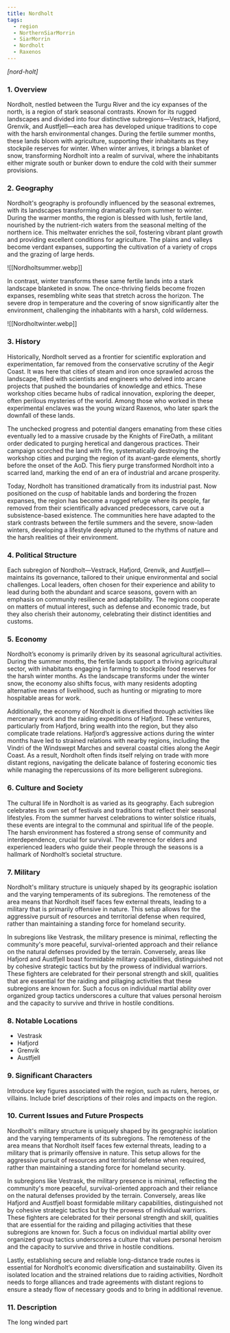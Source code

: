 ```yaml
---
title: Nordholt
tags:
  - region
  - NorthernSiarMorrin
  - SiarMorrin
  - Nordholt
  - Raxenos
---
```

*[nord-holt]*
### 1. **Overview**

Nordholt, nestled between the Turgu River and the icy expanses of the north, is a region of stark seasonal contrasts. Known for its rugged landscapes and divided into four distinctive subregions—Vestrack, Hafjord, Grenvik, and Austfjell—each area has developed unique traditions to cope with the harsh environmental changes. During the fertile summer months, these lands bloom with agriculture, supporting their inhabitants as they stockpile reserves for winter. When winter arrives, it brings a blanket of snow, transforming Nordholt into a realm of survival, where the inhabitants either migrate south or bunker down to endure the cold with their summer provisions.

### 2. **Geography**

Nordholt's geography is profoundly influenced by the seasonal extremes, with its landscapes transforming dramatically from summer to winter. During the warmer months, the region is blessed with lush, fertile land, nourished by the nutrient-rich waters from the seasonal melting of the northern ice. This meltwater enriches the soil, fostering vibrant plant growth and providing excellent conditions for agriculture. The plains and valleys become verdant expanses, supporting the cultivation of a variety of crops and the grazing of large herds.

![[Nordholtsummer.webp]]

In contrast, winter transforms these same fertile lands into a stark landscape blanketed in snow. The once-thriving fields become frozen expanses, resembling white seas that stretch across the horizon. The severe drop in temperature and the covering of snow significantly alter the environment, challenging the inhabitants with a harsh, cold wilderness.

![[Nordholtwinter.webp]]
### 3. **History**

Historically, Nordholt served as a frontier for scientific exploration and experimentation, far removed from the conservative scrutiny of the Aegir Coast. It was here that cities of steam and iron once sprawled across the landscape, filled with scientists and engineers who delved into arcane projects that pushed the boundaries of knowledge and ethics. These workshop cities became hubs of radical innovation, exploring the deeper, often perilous mysteries of the world. Among those who worked in these experimental enclaves was the young wizard Raxenos, who later spark the downfall of these lands.

The unchecked progress and potential dangers emanating from these cities eventually led to a massive crusade by the Knights of FireOath, a militant order dedicated to purging heretical and dangerous practices. Their campaign scorched the land with fire, systematically destroying the workshop cities and purging the region of its avant-garde elements, shortly before the onset of the AoD. This fiery purge transformed Nordholt into a scarred land, marking the end of an era of industrial and arcane prosperity.

Today, Nordholt has transitioned dramatically from its industrial past. Now positioned on the cusp of habitable lands and bordering the frozen expanses, the region has become a rugged refuge where its people, far removed from their scientifically advanced predecessors, carve out a subsistence-based existence. The communities here have adapted to the stark contrasts between the fertile summers and the severe, snow-laden winters, developing a lifestyle deeply attuned to the rhythms of nature and the harsh realities of their environment.

### 4. **Political Structure**

Each subregion of Nordholt—Vestrack, Hafjord, Grenvik, and Austfjell—maintains its governance, tailored to their unique environmental and social challenges. Local leaders, often chosen for their experience and ability to lead during both the abundant and scarce seasons, govern with an emphasis on community resilience and adaptability. The regions cooperate on matters of mutual interest, such as defense and economic trade, but they also cherish their autonomy, celebrating their distinct identities and customs.

### 5. **Economy**

Nordholt’s economy is primarily driven by its seasonal agricultural activities. During the summer months, the fertile lands support a thriving agricultural sector, with inhabitants engaging in farming to stockpile food reserves for the harsh winter months. As the landscape transforms under the winter snow, the economy also shifts focus, with many residents adopting alternative means of livelihood, such as hunting or migrating to more hospitable areas for work.

Additionally, the economy of Nordholt is diversified through activities like mercenary work and the raiding expeditions of Hafjord. These ventures, particularly from Hafjord, bring wealth into the region, but they also complicate trade relations. Hafjord’s aggressive actions during the winter months have led to strained relations with nearby regions, including the Vindri of the Windswept Marches and several coastal cities along the Aegir Coast. As a result, Nordholt often finds itself relying on trade with more distant regions, navigating the delicate balance of fostering economic ties while managing the repercussions of its more belligerent subregions.

### 6. **Culture and Society**

The cultural life in Nordholt is as varied as its geography. Each subregion celebrates its own set of festivals and traditions that reflect their seasonal lifestyles. From the summer harvest celebrations to winter solstice rituals, these events are integral to the communal and spiritual life of the people. The harsh environment has fostered a strong sense of community and interdependence, crucial for survival. The reverence for elders and experienced leaders who guide their people through the seasons is a hallmark of Nordholt’s societal structure.

### 7. **Military**

Nordholt's military structure is uniquely shaped by its geographic isolation and the varying temperaments of its subregions. The remoteness of the area means that Nordholt itself faces few external threats, leading to a military that is primarily offensive in nature. This setup allows for the aggressive pursuit of resources and territorial defense when required, rather than maintaining a standing force for homeland security.

In subregions like Vestrask, the military presence is minimal, reflecting the community's more peaceful, survival-oriented approach and their reliance on the natural defenses provided by the terrain. Conversely, areas like Hafjord and Austfjell boast formidable military capabilities, distinguished not by cohesive strategic tactics but by the prowess of individual warriors. These fighters are celebrated for their personal strength and skill, qualities that are essential for the raiding and pillaging activities that these subregions are known for. Such a focus on individual martial ability over organized group tactics underscores a culture that values personal heroism and the capacity to survive and thrive in hostile conditions.

### 8. **Notable Locations**

- Vestrask
- Hafjord
- Grenvik
- Austfjell

### 9. **Significant Characters**

Introduce key figures associated with the region, such as rulers, heroes, or villains. Include brief descriptions of their roles and impacts on the region.

### 10. **Current Issues and Future Prospects**

Nordholt's military structure is uniquely shaped by its geographic isolation and the varying temperaments of its subregions. The remoteness of the area means that Nordholt itself faces few external threats, leading to a military that is primarily offensive in nature. This setup allows for the aggressive pursuit of resources and territorial defense when required, rather than maintaining a standing force for homeland security.

In subregions like Vestrask, the military presence is minimal, reflecting the community's more peaceful, survival-oriented approach and their reliance on the natural defenses provided by the terrain. Conversely, areas like Hafjord and Austfjell boast formidable military capabilities, distinguished not by cohesive strategic tactics but by the prowess of individual warriors. These fighters are celebrated for their personal strength and skill, qualities that are essential for the raiding and pillaging activities that these subregions are known for. Such a focus on individual martial ability over organized group tactics underscores a culture that values personal heroism and the capacity to survive and thrive in hostile conditions.

Lastly, establishing secure and reliable long-distance trade routes is essential for Nordholt’s economic diversification and sustainability. Given its isolated location and the strained relations due to raiding activities, Nordholt needs to forge alliances and trade agreements with distant regions to ensure a steady flow of necessary goods and to bring in additional revenue.

### 11. **Description**

The long winded part
